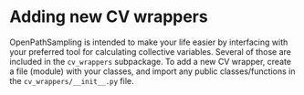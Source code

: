 # Adding new CV wrappers

OpenPathSampling is intended to make your life easier by interfacing with your
preferred tool for calculating collective variables. Several of those are
included in the `cv_wrappers` subpackage. To add a new CV wrapper, create a
file (module) with your classes, and import any public classes/functions in the
`cv_wrappers/__init__.py` file.
